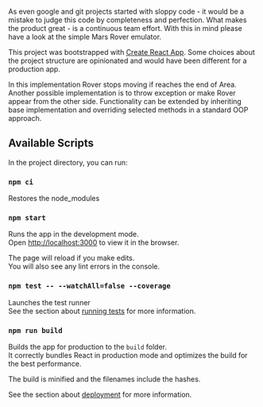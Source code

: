 As even google and git projects started with sloppy code - it would be a mistake to judge this code by completeness and perfection. What makes the product great - is a continuous team effort. With this in mind please have a look at the simple Mars Rover emulator.

This project was bootstrapped with [Create React App](https://github.com/facebook/create-react-app). Some choices about the project structure are opinionated and would have been different for a production app.

In this implementation Rover stops moving if reaches the end of Area. Another possible implementation is to throw exception or make Rover appear from the other side. Functionality can be extended by inheriting base implementation and overriding selected methods in a standard OOP approach.

## Available Scripts

In the project directory, you can run:

### `npm ci`

Restores the node_modules

### `npm start`

Runs the app in the development mode.<br />
Open [http://localhost:3000](http://localhost:3000) to view it in the browser.

The page will reload if you make edits.<br />
You will also see any lint errors in the console.

### `npm test -- --watchAll=false --coverage`

Launches the test runner <br />
See the section about [running tests](https://facebook.github.io/create-react-app/docs/running-tests) for more information.

### `npm run build`

Builds the app for production to the `build` folder.<br />
It correctly bundles React in production mode and optimizes the build for the best performance.

The build is minified and the filenames include the hashes.<br />

See the section about [deployment](https://facebook.github.io/create-react-app/docs/deployment) for more information.


